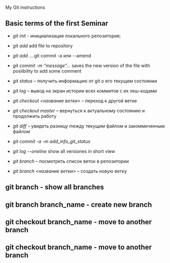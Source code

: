  My Git instructions

## Basic terms of the first Seminar

* *git init* - инициализация локального репозитория;

* *git add* add file to repository

* *git add* ....git commit -a или --amend

* *git commit -m “message”...* saves the new version of the file with posiibility to add some comment

* *git status* – получить информацию от git о его текущем состоянии

* *git log* – вывод на экран истории всех коммитов с их хеш-кодами

* *git checkout <название ветки>* – переход к другой ветке

* *git checkout master* – вернуться к актуальному состоянию и продолжить работу

* *git diff*      – увидеть разницу mежду текущим файлом и закоммиченным файлом

* *git commit -a -m add_info_git_status*

* *git log --oneline* show all versiones in short view

* *git branch* – посмотреть список веток в репозитории

* *git branch <название ветки>* – создать новую ветку

## git branch - show all branches

## git branch branch_name - create new branch

## git checkout branch_name - move to another branch

## git checkout branch_name - move to another branch
